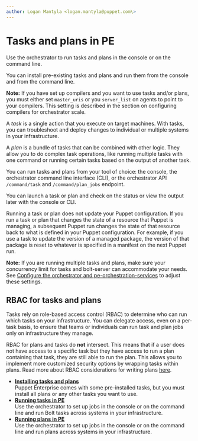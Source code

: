 ```yaml
---
author: Logan Mantyla <logan.mantyla@puppet.com\>
---
```


# Tasks and plans in PE

Use the orchestrator to run tasks and plans in the console or on the command line.

You can install pre-existing tasks and plans and run them from the console and from the command line.

**Note:** If you have set up compilers and you want to use tasks and/or plans, you must either set `master_uris` or you `server_list` on agents to point to your compilers. This setting is described in the section on configuring compilers for orchestrator scale.

A *task* is a single action that you execute on target machines. With tasks, you can troubleshoot and deploy changes to individual or multiple systems in your infrastructure.

A *plan* is a bundle of tasks that can be combined with other logic. They allow you to do complex task operations, like running multiple tasks with one command or running certain tasks based on the output of another task.

You can run tasks and plans from your tool of choice: the console, the orchestrator command line interface \(CLI\), or the orchestrator API `/command/task` and `/command/plan_jobs` endpoint.

You can launch a task or plan and check on the status or view the output later with the console or CLI.

Running a task or plan does not update your Puppet configuration. If you run a task or plan that changes the state of a resource that Puppet is managing, a subsequent Puppet run changes the state of that resource back to what is defined in your Puppet configuration. For example, if you use a task to update the version of a managed package, the version of that package is reset to whatever is specified in a manifest on the next Puppet run.

**Note:** If you are running multiple tasks and plans, make sure your concurrency limit for tasks and bolt-server can accommodate your needs. See [Configure the orchestrator and pe-orchestration-services](config_orchestration.md#) to adjust these settings.

## RBAC for tasks and plans

Tasks rely on role-based access control \(RBAC\) to determine who can run which tasks on your infrastructure. You can delegate access, even on a per-task basis, to ensure that teams or individuals can run task and plan jobs only on infrastructure they manage.

RBAC for plans and tasks do **not** intersect. This means that if a user does not have access to a specific task but they have access to run a plan containing that task, they are still able to run the plan. This allows you to implement more customized security options by wrapping tasks within plans. Read more about RBAC considerations for writing plans [here](writing_plans_in_puppet_language_pe.md#).

-   **[Installing tasks and plans](installing_tasks.md#)**  
 Puppet Enterprise comes with some pre-installed tasks, but you must install all plans or any other tasks you want to use.
-   **[Running tasks in PE](running_tasks.md)**  
Use the orchestrator to set up jobs in the console or on the command line and run Bolt tasks across systems in your infrastructure.
-   **[Running plans in PE](running_plans_in_pe.md)**  
Use the orchestrator to set up jobs in the console or on the command line and run plans across systems in your infrastructure.

